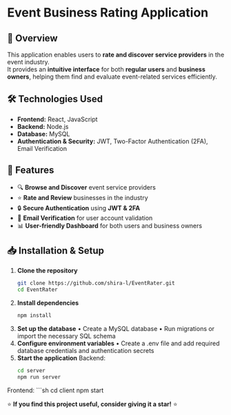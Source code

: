 # Event Business Rating Application

## 📌 Overview
This application enables users to **rate and discover service providers** in the event industry.  
It provides an **intuitive interface** for both **regular users** and **business owners**, helping them find and evaluate event-related services efficiently.

## 🛠 Technologies Used
- **Frontend:** React, JavaScript  
- **Backend:** Node.js  
- **Database:** MySQL  
- **Authentication & Security:** JWT, Two-Factor Authentication (2FA), Email Verification  

## 🚀 Features
- 🔍 **Browse and Discover** event service providers  
- ⭐ **Rate and Review** businesses in the industry  
- 🔒 **Secure Authentication** using **JWT & 2FA**  
- 📩 **Email Verification** for user account validation  
- 📊 **User-friendly Dashboard** for both users and business owners  

## 📥 Installation & Setup
1. **Clone the repository**  
   ```sh
   git clone https://github.com/shira-l/EventRater.git
   cd EventRater
2. **Install dependencies**   
   ```sh
   npm install
3. **Set up the database**
•	Create a MySQL database
•	Run migrations or import the necessary SQL schema
4. **Configure environment variables**
•	Create a .env file and add required database credentials and authentication secrets
5. **Start the application**
Backend:
   ```sh
   cd server
   npm run server
Frontend:
    ```sh
      cd client
      npm start

⭐ **If you find this project useful, consider giving it a star!** ⭐


